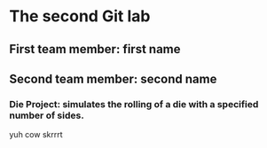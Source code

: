 # The second Git lab
## First team member: first name
## Second team member: second name
### Die Project: simulates the rolling of a die with a specified number of sides.
yuh
cow
skrrrt